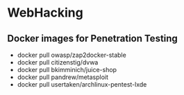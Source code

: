 # WebHacking
## Docker images for Penetration Testing
- docker pull owasp/zap2docker-stable
- docker pull citizenstig/dvwa
- docker pull bkimminich/juice-shop
- docker pull pandrew/metasploit
- docker pull usertaken/archlinux-pentest-lxde
